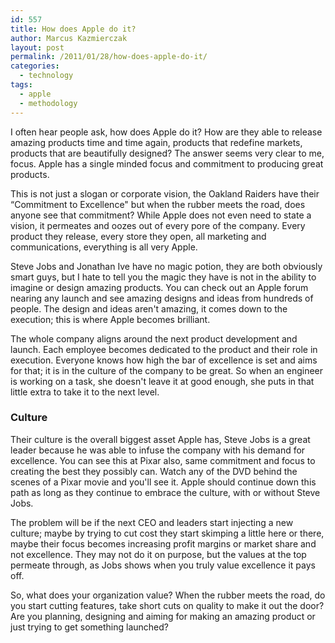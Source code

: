 ```yaml
---
id: 557
title: How does Apple do it?
author: Marcus Kazmierczak
layout: post
permalink: /2011/01/28/how-does-apple-do-it/
categories:
  - technology
tags:
  - apple
  - methodology
---
```

I often hear people ask, how does Apple do it? How are they able to release amazing products time and time again, products that redefine markets, products that are beautifully designed? The answer seems very clear to me, focus. Apple has a single minded focus and commitment to producing great products.

This is not just a slogan or corporate vision, the Oakland Raiders have their &#8220;Commitment to Excellence" but when the rubber meets the road, does anyone see that commitment? While Apple does not even need to state a vision, it permeates and oozes out of every pore of the company. Every product they release, every store they open, all marketing and communications, everything is all very Apple.

Steve Jobs and Jonathan Ive have no magic potion, they are both obviously smart guys, but I hate to tell you the magic they have is not in the ability to imagine or design amazing products. You can check out an Apple forum nearing any launch and see amazing designs and ideas from hundreds of people. The design and ideas aren't amazing, it comes down to the execution; this is where Apple becomes brilliant.

The whole company aligns around the next product development and launch. Each employee becomes dedicated to the product and their role in execution. Everyone knows how high the bar of excellence is set and aims for that; it is in the culture of the company to be great. So when an engineer is working on a task, she doesn't leave it at good enough, she puts in that little extra to take it to the next level.

### Culture

Their culture is the overall biggest asset Apple has, Steve Jobs is a great leader because he was able to infuse the company with his demand for excellence. You can see this at Pixar also, same commitment and focus to creating the best they possibly can. Watch any of the DVD behind the scenes of a Pixar movie and you'll see it. Apple should continue down this path as long as they continue to embrace the culture, with or without Steve Jobs.

The problem will be if the next CEO and leaders start injecting a new culture; maybe by trying to cut cost they start skimping a little here or there, maybe their focus becomes increasing profit margins or market share and not excellence. They may not do it on purpose, but the values at the top permeate through, as Jobs shows when you truly value excellence it pays off.

So, what does your organization value? When the rubber meets the road, do you start cutting features, take short cuts on quality to make it out the door? Are you planning, designing and aiming for making an amazing product or just trying to get something launched?